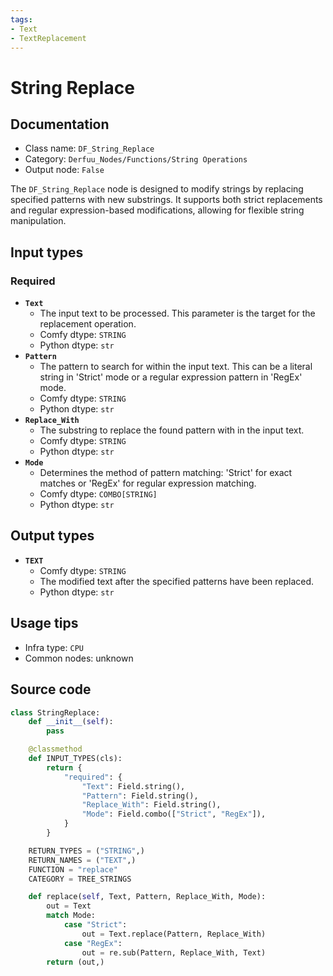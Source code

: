 ```yaml
---
tags:
- Text
- TextReplacement
---
```


# String Replace
## Documentation
- Class name: `DF_String_Replace`
- Category: `Derfuu_Nodes/Functions/String Operations`
- Output node: `False`

The `DF_String_Replace` node is designed to modify strings by replacing specified patterns with new substrings. It supports both strict replacements and regular expression-based modifications, allowing for flexible string manipulation.
## Input types
### Required
- **`Text`**
    - The input text to be processed. This parameter is the target for the replacement operation.
    - Comfy dtype: `STRING`
    - Python dtype: `str`
- **`Pattern`**
    - The pattern to search for within the input text. This can be a literal string in 'Strict' mode or a regular expression pattern in 'RegEx' mode.
    - Comfy dtype: `STRING`
    - Python dtype: `str`
- **`Replace_With`**
    - The substring to replace the found pattern with in the input text.
    - Comfy dtype: `STRING`
    - Python dtype: `str`
- **`Mode`**
    - Determines the method of pattern matching: 'Strict' for exact matches or 'RegEx' for regular expression matching.
    - Comfy dtype: `COMBO[STRING]`
    - Python dtype: `str`
## Output types
- **`TEXT`**
    - Comfy dtype: `STRING`
    - The modified text after the specified patterns have been replaced.
    - Python dtype: `str`
## Usage tips
- Infra type: `CPU`
- Common nodes: unknown


## Source code
```python
class StringReplace:
    def __init__(self):
        pass

    @classmethod
    def INPUT_TYPES(cls):
        return {
            "required": {
                "Text": Field.string(),
                "Pattern": Field.string(),
                "Replace_With": Field.string(),
                "Mode": Field.combo(["Strict", "RegEx"]),
            }
        }

    RETURN_TYPES = ("STRING",)
    RETURN_NAMES = ("TEXT",)
    FUNCTION = "replace"
    CATEGORY = TREE_STRINGS

    def replace(self, Text, Pattern, Replace_With, Mode):
        out = Text
        match Mode:
            case "Strict":
                out = Text.replace(Pattern, Replace_With)
            case "RegEx":
                out = re.sub(Pattern, Replace_With, Text)
        return (out,)

```
